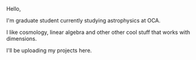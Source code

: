 Hello,

I'm graduate student currently studying astrophysics at OCA.

I like cosmology, linear algebra and other other cool stuff that works with dimensions.

I'll be uploading my projects here.
